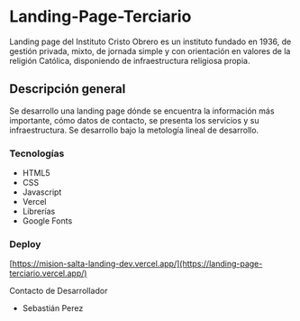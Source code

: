 # Landing-Page-Terciario

Landing page del Instituto Cristo Obrero es un instituto fundado en 1936, de gestión privada, mixto, de jornada simple y con orientación en valores de la religión Católica, disponiendo de infraestructura religiosa propia.

## Descripción general
Se desarrollo una landing page dónde se encuentra la información más importante, cómo datos de contacto, se presenta los servicios y su infraestructura. Se desarrollo bajo la metología lineal de desarrollo.

### Tecnologías

- HTML5
- CSS
- Javascript
- Vercel
- Librerías
- Google Fonts

### Deploy
[https://mision-salta-landing-dev.vercel.app/](https://landing-page-terciario.vercel.app/)

Contacto de Desarrollador
- Sebastián Perez
